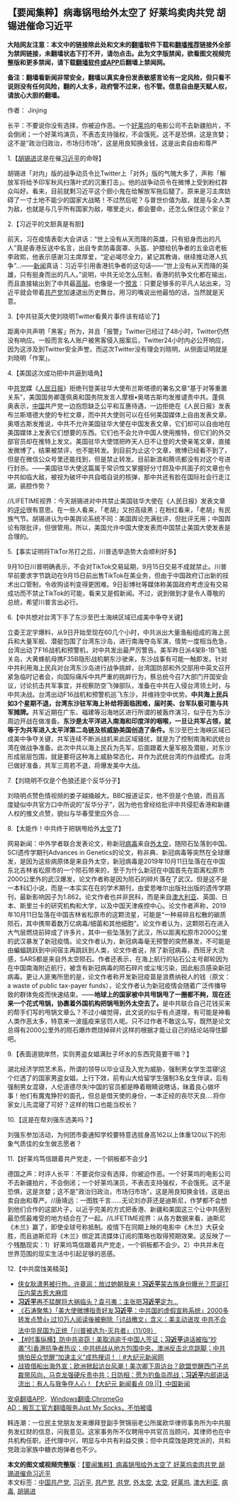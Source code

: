  <h2>【要闻集粹】病毒锅甩给外太空了 好莱坞卖肉共党 胡锡进催命习近平</h2> <p class="notice"><b>大陆网友注意：本文中的链接除此处和文末的<a href="https://github.com/bannedbook/fanqiang" >翻墙</a>软件下载和<a href="https://github.com/killgcd/justmysocks/blob/master/README.md">翻墙推荐</a>链接外全部为禁网链接，未翻墙状态下打不开，请勿点击。此为文字版禁闻，欲看图文视频完整版和更多禁闻，请下载<a href="https://github.com/bannedbook/fanqiang">翻墙软件或APP</a>后翻墙上禁闻网。</p><p>备注：翻墙看新闻非常安全，翻墙以真实身份发表敏感言论有一定风险，但只看不说则没有任何风险，翻的人太多，政府管不过来，也不管。信息自由是天赋人权，请放心大胆的翻墙。</b></p>  <div class="entry"> <p>作者： Jinjing</p> <p id="summary">长平：不要说你没有选择，你被迫作恶。一个<a href="https://www.bannedbook.org/bnews/tag/%e5%a5%bd%e8%8e%b1%e5%9d%9e/" class="st_tag internal_tag" rel="tag" title="标签 好莱坞 下的日志">好莱坞</a>的电影公司不去新疆拍片，不会倒闭；一个好莱坞演员，不表态支持强权，不会饿死。这不是恐惧，这是贪婪；这不是&#8221;政治归政治，市场归市场&#8221;，这是用良知换金钱，这是出卖自由和尊严</p> <p>1.【<a href="https://www.bannedbook.org/bnews/tag/%e8%83%a1%e9%94%a1%e8%bf%9b/" class="st_tag internal_tag" rel="tag" title="标签 胡锡进 下的日志">胡锡进</a>这是在催<a href="https://www.bannedbook.org/bnews/tag/%e4%b9%a0%e8%bf%91%e5%b9%b3/" class="st_tag internal_tag" rel="tag" title="标签 习近平 下的日志">习近平</a>的命呀】</p> <p></p> <p>胡锡进「对内」版的战争动员令比Twitter上「对外」版的气魄大多了，声称「解放军将给予印军秋风扫落叶式的沉重打击」。他的战争动员令在微博上受到粉红群众叫好。看来，目前就剩习近平这个胆小鬼在给解放军拖后腿了。原来是习主席妨碍了一寸土地不能少的国家大战略！不过然后呢？与普世价值为敌，就是与全人类为敌，也就是与几乎所有国家为敌，哪里走火，都会要命，还怎么保住这个家业？</p> <p>2.【习近平的文胆真是有胆】</p> <p></p> <p>前天，习在疫情表彰大会讲话：“世上没有从天而降的英雄，只有挺身而出的凡人”竟是香港反送中名言，出自专卖防毒面罩、头盔、护膝给抗争者的五金店老板李政熙，他表示感谢习主席厚爱，“定必竭尽全力，紧记其教诲，继续推动港人抗争”&#8230;——<span class='wp_keywordlink_affiliate'><a href="https://www.bannedbook.org/" title="新闻">新闻</a></span>真话：习近平引用香港抗争者的这句话——“世上没有从天而降的英雄，只有挺身而出的凡人。”说明，中共无论怎么压制，香港的抗争文化都在输出，而且直接输出到了中共最<span class='wp_keywordlink_affiliate'><a href="https://www.bannedbook.org/bnews/ccpdope/" title="中共高层内幕" target="_blank">高层</a></span>。也像是一个<span class='wp_keywordlink'><a href="https://www.bannedbook.org/forum5/" title="预言玄学禁书下载" rel="nofollow">预言</a></span>：只要足够多的平凡人站出来，习近平就会带着<a href="https://www.bannedbook.org/bnews/tag/%e5%85%b1%e4%ba%a7%e5%85%9a/" class="st_tag internal_tag" rel="tag" title="标签 共产党 下的日志">共产党</a>加速退出历史舞台。用习的嘴说出他最怕的话，当然就是天意。</p> <p>3.【中共驻英大使刘晓明Twitter看黄片事件该有结论了】</p>  <p></p> <p>距离中共声明「黑客」所为，并且「报警」Twitter已经过了48小时，Twitter仍然没有响应。一般而言名人账户被黑客侵入报案后，Twitter24小时内必公开响应，因为这涉及到Twitter安全声誉。而这次Twitter没有理会刘晓明，从侧面证明就是刘晓明「作案」。</p> <p>4.【美国这次成功把中共逼到墙角】</p> <p></p> <p>中<a href="https://www.bannedbook.org/bnews/tag/%E5%85%B1%E5%85%9A/" class="st_tag internal_tag" rel="tag" title="标签 共党 下的日志">共党</a>媒《<span class='wp_keywordlink'><a href="https://www.bannedbook.org/forum2/topic109.html" title="透视人民日报" target="_blank">人民日报</a></span>》拒绝刊登美驻华大使布兰斯塔德的署名文章“基于对等重置关系”，美国国务卿蓬佩奥和国务院发言人摩根•奥塔古斯均发推谴责中共。蓬佩奥表示，<span class='wp_keywordlink_affiliate'><a href="https://www.bannedbook.org/" title="中国" target="_blank">中国</a></span>共产党一边抱怨缺乏公平和互惠待遇，一边拒绝在《人民日报》发表布兰斯塔德大使的专栏文章，而中共大使则可以在任何美国媒体上自由发表文章。奥塔古斯发推说，中共不允许美国驻华大使在中国发表文章，它们却可以自由地在美国媒体上发表它们想要的东西。它们也不会允许中国人使用推特，但它们的外交部官员却在推特上发文。美国驻华大使馆把昨天人日不让登的大使亲笔文章，直接发微博了，结果被禁评，也不能转发。到目前为止这个文章，微博已经看不到了，但是在微信公众号里还能找到，但是禁止转发。目前新浪和腾讯都没有对这个号进行封杀。——美国驻华大使这篇属于常识性又掌握好分寸顾及中共面子的文章也令中共如临大敌，被视为破坏中共自唱自说的核弹，那中共还有脸在国际社会行走江湖，装腔作势？</p> <p>//LIFETIME视界：今天胡锡进对中共禁止美国驻华大使在《人民日报》发表文章的<span class='wp_keywordlink_affiliate'><a href="https://www.bannedbook.org/bnews/comments/" title="新闻评论" target="_blank">评论</a></span>很有意思。在一些人看来，「老胡」又扮高级黑；在粉红看来，「老胡」有民族气节。胡锡进认为中美舆论系统不同：美国舆论充满批评，但批评无用；中国舆论有限批评，但很管用。所以，美国允许中国大使发表而中国禁止美国大使发表是合理的。</p> <p>5.【事实证明将TikTor吊打之后，川普选举造势大会顺利好多】</p> <p></p> <p>9月10日川普明确表示，不会对TikTok交易延期，9月15日交易不成就禁止。川普早前要求字节跳动在9月15日前出售TikTok在美业务，但由于中国政府订出新的技术出口管制，令收购谈判变得更困难。9日彭博社等媒体称美国政府考虑没有交易成功而不禁止TikTok的可能，看来又是假新闻。不过，说到做到才是令人尊敬的总统，希望川普言出必行。</p>  <p>6.【中共想对台湾下手了东沙至巴士海峡区域已成美中争夺关键】</p> <p></p> <p>立委王定宇爆料，从9日开始至现在60几个小时，中共派出大量渔船组成的海上民兵和大量军舰、潜艇包围了台湾东沙岛，进行南海夺岛军演，情势一度相当危急，台湾出动了F16战机和预警机，对中共发出最严厉警告。美军昨日派4架B-1B飞抵关岛，大黄蜂航母携F35B隐形战机朝东沙驶来，东沙战事有可能一触即发。针对中共利用海上民兵对台湾东沙岛进行战争挑衅，台湾国防部和外交部用中英文召开紧急临时记者会，向国际痛斥中共严重的挑衅行为，蔡总统今召7大部门开国安会议，讨论抗击共军事宜，并视察防空飞弹部队，准备在中共在入侵台湾领土时，与中共决战。台湾出动F16战机和预警机巡飞东沙，并维持空中优势。<strong>中共海上民兵如3个星期不退，台湾东沙驻军海上补给将面临困难，届时美、台军队极可能与共军摊牌。</strong>共军近期在广东、福建等沿海地区进行所谓的被轰炸演习，似乎在为东沙周边开战在做准备。<strong>东沙是太平洋进入南海和印度洋的咽喉，一旦让共军占领，就等于为共军进入太平洋第二岛链及核威胁美国创造了条件。</strong>东沙至巴士海峡区域已成美中争夺关键，共军连续不断派战机来此区域骚扰，就是为了控制南海和武统台湾在做战争准备。此次中共以海上民兵为先军，后面跟着大量军舰及潜艇，对东沙形成层层包围，就是要将这种海上威胁常态化，并作为武统台湾的作战模式。台湾已做好准备，共军三周若不退，将爆发美中大战。</p> <p>7.【刘晓明不仅是个色狼还是个反华分子】</p> <p></p> <p>刘晓明点赞色情视频的娄子越捅越大。BBC报道证实，他不但是个色狼，而且高度疑似中共官方口中所说的“反华分子”，因为他也曾经给批评中共侵犯香港和新疆人权的推文点赞，貌似与华春莹里应外合……</p> <p>8.【太能作！中共终于把锅甩给外<a href="https://www.bannedbook.org/bnews/tag/%e5%a4%aa%e7%a9%ba/" class="st_tag internal_tag" rel="tag" title="标签 太空 下的日志">太空</a>了】</p> <p></p> <p>网易新闻：中外学者联合发表论文，称新冠<a href="https://www.bannedbook.org/bnews/tag/%e7%97%85%e6%af%92/" class="st_tag internal_tag" rel="tag" title="标签 病毒 下的日志">病毒</a>来自<a href="https://www.bannedbook.org/bnews/tag/%E5%A4%96%E5%A4%AA%E7%A9%BA/" class="st_tag internal_tag" rel="tag" title="标签 外太空 下的日志">外太空</a>，随陨石坠落到中国。SCI遗传学期刊Advances in Genetics的论文，称非典、新冠病毒等突然在全球爆发，是因为这些病原体是来自外太空，新冠病毒是2019年10月11日坠落在在中国东北吉林省松原市的一个陨石带来的，至于为什么新冠在中国首先在距离松原市2000公里外的武汉爆发，论文作者称是因为陨石的碎片落在了武汉。但是这不是一本科幻小说，而是一本实实在在的学术期刊，由爱思唯尔出版社出版的遗传学期刊，最新影响因子为1.862。论文作者也并非民科，而是来自<a href="https://www.bannedbook.org/bnews/tag/%e6%be%b3%e5%a4%a7%e5%88%a9%e4%ba%9a/" class="st_tag internal_tag" rel="tag" title="标签 澳大利亚 下的日志">澳大利亚</a>、英国、日本、斯里兰卡的研究机构和大学，以及中国天津疾控中心。论文作者声称，2019年10月11日坠落在中国吉林省松原市的这颗流星，可能是“一种易碎且松散的碳质陨石，其中携带着数万亿病毒/细菌和其他细胞”。论文作者认为，这颗陨石在进入大气层燃烧前碎成了许多片，其中一些坠落到了武汉，所以距离松原市2000公里的武汉暴发了新冠疫情。论文作者认为，新冠病毒毫无预警的突然暴发，不可能是由蝙蝠跳跃到中间宿主再跳跃到人类，论文作者说，除了新冠病毒，西班牙大流感，SARS都是来自外太空陨石。作者还表示，在海上航行的钻石公主号邮轮因为在中国南海附近航行，被含有新冠病毒的陨石碎片或尘埃污染，因此船员感染新冠病毒。更让人匪夷所思的是，论文作者称开发新冠疫苗是浪费纳税人的钱（原文：a waste of public tax-payer funds），论文作者认为新冠疫情会随着广泛传播导致的群体免疫而快速结束。——<strong>地球上的国家被中共甩锅甩了一圈都不夠，现在还来一个花式甩锅，协裹着外国机构把锅甩到外太空去了。</strong>是中共联合自己花钱买来的帮手们写的甩锅文章么？不过小编觉得，此文说的似乎有点道理，有可能是神看人类作恶太多，特意来一波瘟疫来惩罚人呢。只不过作者不敢这么写，既然是论文总得有2000公里外的陨石爆炸燃烧掉碎片这样的根据才能让自己的结论站得住脚吧。</p>  <p>9.【表面道貌岸然，实则男盗女娼满肚子坏水的东西究竟要干嘛？】</p> <p></p> <p>湖北经济学院艺术系，所谓的领导以毕业证及入党为威胁，强制男女学生混寝!这个烂透了的国家男盗女娼，上行下效，前有山大给留学生强制3名女生伴读，后有强制男女混寝，人伦道德尽失!中国的官员都是睁着眼睛说瞎话，昧着良心做坏事！他们有魔鬼狰狞的面孔，但总是借天使的身份，一本正经的丧尽天良….将你家女儿先混寝了可好？这样的牲口也能当校长？</p> <p>10.【这是在帮刘强东选美吗？】</p> <p></p> <p>刘强东参加活动，为何团市委通知学校要特意选拔身高162以上体重120以下的形象气质佳的女生做志愿者？</p> <p>11.【好莱坞笃信跟着共产党走，一个铜板都不会少】</p> <p></p> <p>德国之声：时评人长平：不要说你没有选择，你被迫作恶。一个好莱坞的电影公司不去新疆拍片，不会倒闭；一个好莱坞演员，不表态支持强权，不会饿死。这不是恐惧，这是贪婪；这不是&#8221;政治归政治，市场归市场&#8221;，这是用良知换金钱，这是出卖自由和尊严。//唐靖远：一图胜千言……无论刘亦菲还是迪斯尼，作梦都不会想到他们合作的这部片子，以近乎完美的方式把香港、新疆和美国这三个让中共感到最恐慌最难受的地方结合在了一起。//LIFETIME视界：从各方数据来看，迪斯尼《木兰》赢了，即使全球号称抵制。疫情下在同期上映的电影中《木兰》大获全胜，而且迪斯尼将《木兰》绑定其流媒体订阅的策略也取得预期效果。这反映了一个残酷现实：1）好莱坞笃信跟着共产党走，一个铜板都不会少。2）中共并未在世界范围的现实生活中引起足够的恶感。</p>  <p>12.【中共腐蚀美精英】</p> <p></p> <ul class='op-related-articles' title='相关阅读'> <li><a href='https://www.bannedbook.org/bnews/bannedvideo/20200912/1395150.html' target='_blank'>侠女耿潇男被行拘，许章润：放过她朝我来！<b>习近平</b>蒙古族身份曝光？荒诞打压内蒙古惹大麻烦</a></li> <li><a href='https://www.bannedbook.org/bnews/cbnews/20200912/1395081.html' target='_blank'><b>习近平</b>再不猛醒将大祸临头？袁弓夷：主张把<b>习近平</b>定为...</a></li> <li><a href='https://www.bannedbook.org/bnews/bannedvideo/20200912/1395079.html' target='_blank'>《石涛聚焦》「美大使微博指责好友<b>习近平</b>：中共国的虚假宣称系统」2000多转发点赞👍 过10万人阅读後被删除「讨战檄文」含义：美主动进攻 中共不合法中华民国为正统「川普被选为-灭共者」（11/09）</a></li> <li><a href='https://www.bannedbook.org/bnews/bannedvideo/20200911/1395051.html' target='_blank'>【#时事纵横】防中共盗窃！美取消逾千中国人签证；<b>习近平</b>讲话被指“抄袭”引香港抗争者热议；中共统战从地方包围中央，澳洲反击北京跳脚；中共惧怕民众觉醒“加速主义”成热搜词！｜#大纪元新闻网</a></li> <li><a href='https://www.bannedbook.org/bnews/bannedvideo/20200912/1395005.html' target='_blank'>战狼借船出海外宣；欧洲掀起访台风潮！美次卿下周访台？欧盟觉醒西门子总裁带风向，马克龙强硬斥责中共；日防相：愿为钓鱼岛而战；<b>习近平</b>内部讲话流出：有人与我争夺人心！【大纪元 新闻看点 09.||】中国新闻</a></li> </ul> <p class="texttj"> <a href="https://github.com/bannedbook/fanqiang/wiki/%E7%A6%81%E9%97%BB%E7%BD%91%E5%AE%89%E5%8D%93%E7%BF%BB%E5%A2%99%E6%96%B0%E9%97%BBAPP" target="_blank">安卓翻墙APP</a>、<a href="https://github.com/bannedbook/fanqiang/wiki/Chrome%E4%B8%80%E9%94%AE%E7%BF%BB%E5%A2%99%E5%8C%85" target="_blank">Windows翻墙:ChromeGo</a><br/> <a href="https://github.com/killgcd/justmysocks/blob/master/README.md" target="_blank">AD：搬瓦工官方翻墙服务Just My Socks，不怕被墙</a> </p><p>韩连潮：一位民主党朋友发来爆拜登副手贺锦丽老公所属欧华律师事务所为中共服务发红财的信息，问我意见。这家事务所不仅聘用中共官员当顾问，其律师也在中共机构任职，还代理中兴，明显与中共有利益交换；但中共腐蚀是跨党派的，共和党政治家族中糖衣炮弹者也不少。</p><a name='sharetosocial'></a>         <div><b>本文的图文或视频完整版</b>：<a href='https://www.bannedbook.org/bnews/comments/20200912/1395168.html'>【要闻集粹】病毒锅甩给外太空了 好莱坞卖肉共党 胡锡进催命习近平</a></div>  </div><!--END ENTRY--> <div class="postfooter"> <div>本文标签：<a href="https://www.bannedbook.org/bnews/tag/%e4%b8%ad%e5%9b%bd%e5%85%b1%e4%ba%a7%e5%85%9a/" rel="tag">中国共产党</a>, <a href="https://www.bannedbook.org/bnews/tag/%e4%b9%a0%e8%bf%91%e5%b9%b3/" rel="tag">习近平</a>, <a href="https://www.bannedbook.org/bnews/tag/%e5%85%b1%e4%ba%a7%e5%85%9a/" rel="tag">共产党</a>, <a href="https://www.bannedbook.org/bnews/tag/%E5%85%B1%E5%85%9A/" rel="tag">共党</a>, <a href="https://www.bannedbook.org/bnews/tag/%E5%A4%96%E5%A4%AA%E7%A9%BA/" rel="tag">外太空</a>, <a href="https://www.bannedbook.org/bnews/tag/%e5%a4%aa%e7%a9%ba/" rel="tag">太空</a>, <a href="https://www.bannedbook.org/bnews/tag/%e5%a5%bd%e8%8e%b1%e5%9d%9e/" rel="tag">好莱坞</a>, <a href="https://www.bannedbook.org/bnews/tag/%e6%be%b3%e5%a4%a7%e5%88%a9%e4%ba%9a/" rel="tag">澳大利亚</a>, <a href="https://www.bannedbook.org/bnews/tag/%e7%97%85%e6%af%92/" rel="tag">病毒</a>, <a href="https://www.bannedbook.org/bnews/tag/%e8%83%a1%e9%94%a1%e8%bf%9b/" rel="tag">胡锡进</a></div>  </div><!--END POSTFOOTER--> 